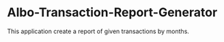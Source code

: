 # Albo-Transaction-Report-Generator
This application create a report of given transactions by months.
